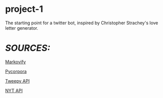 # project-1
The starting point for a twitter bot, inspired by Christopher Strachey's love letter generator.

# _SOURCES:_ 

[Markovify](https://github.com/jsvine/markovify)

[Pycorpora](https://github.com/aparrish/pycorpora)

[Tweepy API](https://github.com/tweepy/tweepy)

[NYT API](https://developer.nytimes.com/apis)

